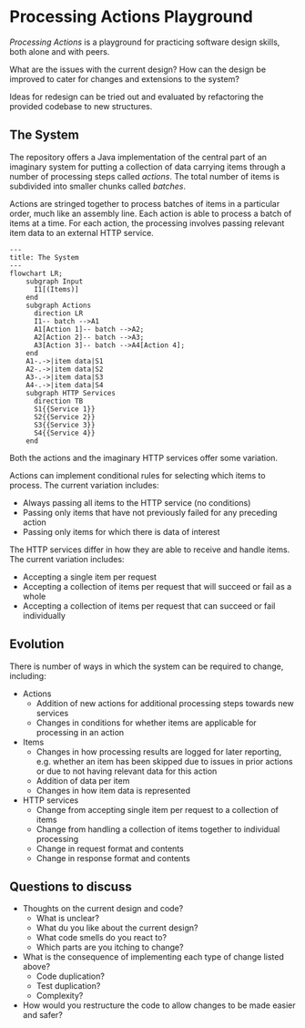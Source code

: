 # Processing Actions Playground 

_Processing Actions_ is a playground for practicing software design skills, both alone and with peers. 

What are the issues with the current design? How can the design be improved to cater for changes and extensions to the system? 

Ideas for redesign can be tried out and evaluated by refactoring the provided codebase to new structures. 

## The System
The repository offers a Java implementation of the central part of an imaginary system for putting a collection of data carrying items through a number of processing steps called _actions_. The total number of items is subdivided into smaller chunks called _batches_. 

Actions are stringed together to process batches of items in a particular order, much like an assembly line. Each action is able to process a batch of items at a time. For each action, the processing involves passing relevant item data to an external HTTP service.

```mermaid
---
title: The System
---
flowchart LR;
    subgraph Input
      I1[(Items)]
    end
    subgraph Actions
      direction LR
      I1-- batch -->A1
      A1[Action 1]-- batch -->A2;
      A2[Action 2]-- batch -->A3;
      A3[Action 3]-- batch -->A4[Action 4];
    end
    A1-.->|item data|S1
    A2-.->|item data|S2
    A3-.->|item data|S3
    A4-.->|item data|S4
    subgraph HTTP Services
      direction TB
      S1{{Service 1}}
      S2{{Service 2}}
      S3{{Service 3}}
      S4{{Service 4}}
    end
```

Both the actions and the imaginary HTTP services offer some variation.

Actions can implement conditional rules for selecting which items to process. The current variation includes:
* Always passing all items to the HTTP service (no conditions)
* Passing only items that have not previously failed for any preceding action
* Passing only items for which there is data of interest

The HTTP services differ in how they are able to receive and handle items. The current variation includes:
* Accepting a single item per request
* Accepting a collection of items per request that will succeed or fail as a whole
* Accepting a collection of items per request that can succeed or fail individually


## Evolution

There is number of ways in which the system can be required to change, including:
* Actions
  * Addition of new actions for additional processing steps towards new services
  * Changes in conditions for whether items are applicable for processing in an action
* Items
  * Changes in how processing results are logged for later reporting, e.g. whether an item has been skipped due to issues in prior actions or due to not having relevant data for this action
  * Addition of data per item
  * Changes in how item data is represented 
* HTTP services
  * Change from accepting single item per request to a collection of items
  * Change from handling a collection of items together to individual processing
  * Change in request format and contents
  * Change in response format and contents

## Questions to discuss
- Thoughts on the current design and code?
  - What is unclear?
  - What du you like about the current design?
  - What code smells do you react to?
  - Which parts are you itching to change?
- What is the consequence of implementing each type of change listed above?
  - Code duplication?
  - Test duplication?
  - Complexity?
- How would you restructure the code to allow changes to be made easier and safer?
